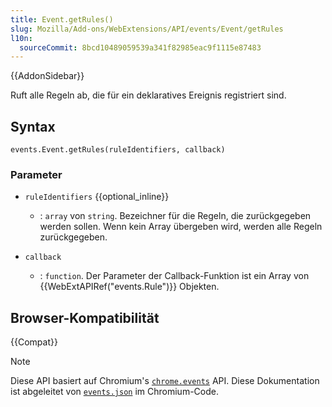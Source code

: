 ```yaml
---
title: Event.getRules()
slug: Mozilla/Add-ons/WebExtensions/API/events/Event/getRules
l10n:
  sourceCommit: 8bcd10489059539a341f82985eac9f1115e87483
---
```


{{AddonSidebar}}

Ruft alle Regeln ab, die für ein deklaratives Ereignis registriert sind.

## Syntax

```js-nolint
events.Event.getRules(ruleIdentifiers, callback)
```

### Parameter

- `ruleIdentifiers` {{optional_inline}}

  - : `array` von `string`. Bezeichner für die Regeln, die zurückgegeben werden sollen. Wenn kein Array übergeben wird, werden alle Regeln zurückgegeben.

- `callback`

  - : `function`. Der Parameter der Callback-Funktion ist ein Array von {{WebExtAPIRef("events.Rule")}} Objekten.

## Browser-Kompatibilität

{{Compat}}

> [!NOTE]
> Diese API basiert auf Chromium's [`chrome.events`](https://developer.chrome.com/docs/extensions/reference/api/events#method-Event-getRules) API. Diese Dokumentation ist abgeleitet von [`events.json`](https://chromium.googlesource.com/chromium/src/+/master/extensions/common/api/events.json) im Chromium-Code.

<!--
// Copyright 2015 The Chromium Authors. Alle Rechte vorbehalten.
//
// Weiterverbreitung und Verwendung in Quell- und Binärformen, mit oder ohne
// Modifikation, sind unter den folgenden Bedingungen erlaubt:
//
//    * Weiterverbreitung des Quellcodes muss den oben genannten Urheberrechtshinweis,
//      diese Liste von Bedingungen und den folgenden Haftungsausschluss enthalten.
//    * Weiterverbreitung in Binärform muss den oben genannten Urheberrechtshinweis,
//      diese Liste von Bedingungen und den folgenden Haftungsausschluss in der
//      Dokumentation und/oder anderen Materialien, die mit der Verbreitung bereitgestellt
//      werden, enthalten.
//    * Weder der Name Google Inc. noch die Namen seiner
//      Mitwirkenden dürfen verwendet werden, um Produkte, die von dieser Software
//      abgeleitet sind, zu unterstützen oder zu promoten, ohne vorherige schriftliche
//      Erlaubnis.
//
// DIESE SOFTWARE WIRD VON DEN URHEBERRECHTSINHABERN UND MITWIRKENDEN BEREITGESTELLT,
// "WIE BESEHEN" UND JEGLICHE AUSDRÜCKLICHE ODER IMPLIZIERTE GARANTIEN, EINSCHLIESSLICH,
// ABER NICHT BESCHRÄNKT AUF, DIE IMPLIZIERTEN GARANTIEN DER MARKTFÄHIGKEIT UND EIGNUNG
// FÜR EINEN BESTIMMTEN ZWECK, WERDEN ABGELEHNT. IN KEINEM FALL SOLLEN DIE
// URHEBERRECHTSINHABER ODER MITWIRKENDE FÜR DIREKTE, INDIREKTE, ZUFÄLLIGE,
// SPEZIELLE, EXEMPLARISCHE ODER FOLGESCHÄDEN (EINSCHLIESSLICH, ABER NICHT BESCHRÄNKT
// AUF, BESCHAFFUNG VON ERSATZWAREN ODER -DIENSTLEISTUNGEN; NUTZUNGSVERLUST,
// DATENVERLUST ODER ENTGANGENER GEWINN; ODER BETRIEBSUNTERBRECHUNG) HAFTBAR SEIN,
// WIE AUCH IMMER VERURSACHT UND UNTER WELCHER HAFTUNGSTHEORIE AUCH IMMER, OB IN
// VERTRAG, STRICTER HAFTUNG ODER UNERLAUBTER HANDLUNG (EINSCHLIESSLICH FAHRLÄSSIGKEIT
// ODER ANDERWEITIG), DIE AUF IRGENDEINE WEISE AUS DER NUTZUNG DIESER SOFTWARE
// ENTSTEHEN, SELBST WENN AUF DIE MÖGLICHKEIT SOLCHER SCHÄDEN HINGEWIESEN WURDE.
-->
